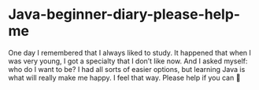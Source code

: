 # Java-beginner-diary-please-help-me
One day I remembered that I always liked to study. It happened that when I was very young, I got a specialty that I don’t like now. And I asked myself: who do I want to be? I had all sorts of easier options, but learning Java is what will really make me happy. I feel that way. Please help if you can 🙏
